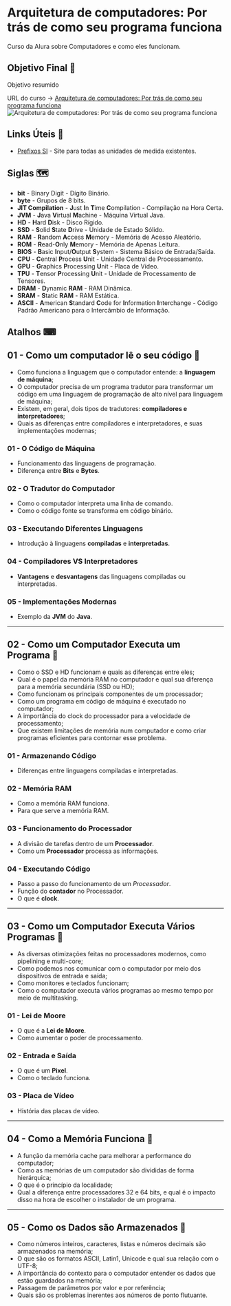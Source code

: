 # Arquitetura de computadores: Por trás de como seu programa funciona

Curso da Alura sobre Computadores e como eles funcionam.

## Objetivo Final &#x1F3AF;

Objetivo resumido

URL do curso -> [Arquitetura de computadores: Por trás de como seu programa funciona](https://www.alura.com.br/curso-online-arquitetura-computadores-funcionamento-programa)
![Arquitetura de computadores: Por trás de como seu programa funciona](https://www.alura.com.br/assets/api/share/curso-arquitetura-computadores-funcionamento-programa.png)

## Links Úteis &#x1F517;
* [Prefixos SI](https://pt.wikipedia.org/wiki/Prefixos_do_Sistema_Internacional_de_Unidades) - Site para todas as unidades de medida existentes.

## Siglas &#x1F5FA;
* **bit** - Binary Digit - Dígito Binário.
* **byte** - Grupos de 8 bits.
* **JIT Compilation** - **J**ust **I**n **T**ime **C**ompilation - Compilação na Hora Certa.
* **JVM** - **J**ava **V**irtual **M**achine - Máquina Virtual Java.
* **HD** - **H**ard **D**isk - Disco Rígido.
* **SSD** - **S**olid **S**tate **D**rive - Unidade de Estado Sólido.
* **RAM** - **R**andom **A**ccess **M**emory - Memória de Acesso Aleatório.
* **ROM** - **R**ead-**O**nly **M**emory - Memória de Apenas Leitura.
* **BIOS** - **B**asic **I**nput/**O**utput **S**ystem - Sistema Básico de Entrada/Saída.
* **CPU** - **C**entral **P**rocess **U**nit - Unidade Central de Processamento.
* **GPU** - **G**raphics **P**rocessing **U**nit - Placa de Vídeo.
* **TPU** - **T**ensor **P**rocessing **U**nit - Unidade de Processamento de Tensores.
* **DRAM** - **D**ynamic **RAM** - RAM Dinâmica.
* **SRAM** - **S**tatic **RAM** - RAM Estática.
* **ASCII** - **A**merican **S**tandard **C**ode for **I**nformation **I**nterchange - Código Padrão Americano para o Intercâmbio de Informação.

## Atalhos &#x2328;

## 01 - Como um computador lê o seu código &#x1F516;
* Como funciona a linguagem que o computador entende: a **linguagem de máquina**;
* O computador precisa de um programa tradutor para transformar um código em uma linguagem de programação de alto nível para linguagem de máquina;
* Existem, em geral, dois tipos de tradutores: **compiladores e interpretadores**;
* Quais as diferenças entre compiladores e interpretadores, e suas implementações modernas;

### 01 - O Código de Máquina
* Funcionamento das linguagens de programação.
* Diferença entre **Bits** e **Bytes**.

### 02 - O Tradutor do Computador
* Como o computador interpreta uma linha de comando.
* Como o código fonte se transforma em código binário.

### 03 - Executando Diferentes Linguagens
* Introdução à linguagens **compiladas** e **interpretadas**.

### 04 - Compiladores VS Interpretadores
* **Vantagens** e **desvantagens** das linguagens compiladas ou interpretadas.

### 05 - Implementações Modernas
* Exemplo da **JVM** do **Java**.

***

## 02 - Como um Computador Executa um Programa &#x1F516;
* Como o SSD e HD funcionam e quais as diferenças entre eles;
* Qual é o papel da memória RAM no computador e qual sua diferença para a memória secundária (SSD ou HD);
* Como funcionam os principais componentes de um processador;
* Como um programa em código de máquina é executado no computador;
* A importância do clock do processador para a velocidade de processamento;
* Que existem limitações de memória num computador e como criar programas eficientes para contornar esse problema.

### 01 - Armazenando Código
* Diferenças entre linguagens compiladas e interpretadas.

### 02 - Memória RAM
* Como a memória RAM funciona.
* Para que serve a memória RAM.

### 03 - Funcionamento do Processador
* A divisão de tarefas dentro de um **Processador**.
* Como um **Processador** processa as informações.

### 04 - Executando Código
* Passo a passo do funcionamento de um *Processador*.
* Função do **contador** no Processador.
* O que é **clock**.

***

## 03 - Como um Computador Executa Vários Programas &#x1F516;
* As diversas otimizações feitas no processadores modernos, como pipelining e multi-core;
* Como podemos nos comunicar com o computador por meio dos dispositivos de entrada e saída;
* Como monitores e teclados funcionam;
* Como o computador executa vários programas ao mesmo tempo por meio de multitasking.

### 01 - Lei de Moore
* O que é a **Lei de Moore**.
* Como aumentar o poder de processamento.

### 02 - Entrada e Saída
* O que é um **Pixel**.
* Como o teclado funciona.

### 03 - Placa de Vídeo
* História das placas de vídeo.

***

## 04 - Como a Memória Funciona &#x1F516;
* A função da memória cache para melhorar a performance do computador;
* Como as memórias de um computador são divididas de forma hierárquica;
* O que é o princípio da localidade;
* Qual a diferença entre processadores 32 e 64 bits, e qual é o impacto disso na hora de escolher o instalador de um programa.

***

## 05 - Como os Dados são Armazenados &#x1F516;
* Como números inteiros, caracteres, listas e números decimais são armazenados na memória;
* O que são os formatos ASCII, Latin1, Unicode e qual sua relação com o UTF-8;
* A importância do contexto para o computador entender os dados que estão guardados na memória;
* Passagem de parâmetros por valor e por referência;
* Quais são os problemas inerentes aos números de ponto flutuante.